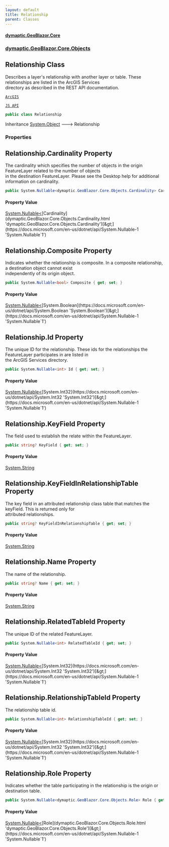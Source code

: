 ```yaml
---
layout: default
title: Relationship
parent: Classes
---
```

#### [dymaptic.GeoBlazor.Core](index.html 'index')
### [dymaptic.GeoBlazor.Core.Objects](index.html#dymaptic.GeoBlazor.Core.Objects 'dymaptic.GeoBlazor.Core.Objects')

## Relationship Class

Describes a layer's relationship with another layer or table. These relationships are listed in the ArcGIS Services  
directory as described in the REST API documentation.  
<a target="_blank" href="https://developers.arcgis.com/javascript/latest/api-reference/esri-layers-support-Relationship.html">  
    ArcGIS  
    JS API  
</a>

```csharp
public class Relationship
```

Inheritance [System.Object](https://docs.microsoft.com/en-us/dotnet/api/System.Object 'System.Object') &#129106; Relationship
### Properties

<a name='dymaptic.GeoBlazor.Core.Objects.Relationship.Cardinality'></a>

## Relationship.Cardinality Property

The cardinality which specifies the number of objects in the origin FeatureLayer related to the number of objects  
in the destination FeatureLayer. Please see the Desktop help for additional information on cardinality.

```csharp
public System.Nullable<dymaptic.GeoBlazor.Core.Objects.Cardinality> Cardinality { get; set; }
```

#### Property Value
[System.Nullable&lt;](https://docs.microsoft.com/en-us/dotnet/api/System.Nullable-1 'System.Nullable`1')[Cardinality](dymaptic.GeoBlazor.Core.Objects.Cardinality.html 'dymaptic.GeoBlazor.Core.Objects.Cardinality')[&gt;](https://docs.microsoft.com/en-us/dotnet/api/System.Nullable-1 'System.Nullable`1')

<a name='dymaptic.GeoBlazor.Core.Objects.Relationship.Composite'></a>

## Relationship.Composite Property

Indicates whether the relationship is composite. In a composite relationship, a destination object cannot exist  
independently of its origin object.

```csharp
public System.Nullable<bool> Composite { get; set; }
```

#### Property Value
[System.Nullable&lt;](https://docs.microsoft.com/en-us/dotnet/api/System.Nullable-1 'System.Nullable`1')[System.Boolean](https://docs.microsoft.com/en-us/dotnet/api/System.Boolean 'System.Boolean')[&gt;](https://docs.microsoft.com/en-us/dotnet/api/System.Nullable-1 'System.Nullable`1')

<a name='dymaptic.GeoBlazor.Core.Objects.Relationship.Id'></a>

## Relationship.Id Property

The unique ID for the relationship. These ids for the relationships the FeatureLayer participates in are listed in  
the ArcGIS Services directory.

```csharp
public System.Nullable<int> Id { get; set; }
```

#### Property Value
[System.Nullable&lt;](https://docs.microsoft.com/en-us/dotnet/api/System.Nullable-1 'System.Nullable`1')[System.Int32](https://docs.microsoft.com/en-us/dotnet/api/System.Int32 'System.Int32')[&gt;](https://docs.microsoft.com/en-us/dotnet/api/System.Nullable-1 'System.Nullable`1')

<a name='dymaptic.GeoBlazor.Core.Objects.Relationship.KeyField'></a>

## Relationship.KeyField Property

The field used to establish the relate within the FeatureLayer.

```csharp
public string? KeyField { get; set; }
```

#### Property Value
[System.String](https://docs.microsoft.com/en-us/dotnet/api/System.String 'System.String')

<a name='dymaptic.GeoBlazor.Core.Objects.Relationship.KeyFieldInRelationshipTable'></a>

## Relationship.KeyFieldInRelationshipTable Property

The key field in an attributed relationship class table that matches the keyField. This is returned only for  
attributed relationships.

```csharp
public string? KeyFieldInRelationshipTable { get; set; }
```

#### Property Value
[System.String](https://docs.microsoft.com/en-us/dotnet/api/System.String 'System.String')

<a name='dymaptic.GeoBlazor.Core.Objects.Relationship.Name'></a>

## Relationship.Name Property

The name of the relationship.

```csharp
public string? Name { get; set; }
```

#### Property Value
[System.String](https://docs.microsoft.com/en-us/dotnet/api/System.String 'System.String')

<a name='dymaptic.GeoBlazor.Core.Objects.Relationship.RelatedTableId'></a>

## Relationship.RelatedTableId Property

The unique ID of the related FeatureLayer.

```csharp
public System.Nullable<int> RelatedTableId { get; set; }
```

#### Property Value
[System.Nullable&lt;](https://docs.microsoft.com/en-us/dotnet/api/System.Nullable-1 'System.Nullable`1')[System.Int32](https://docs.microsoft.com/en-us/dotnet/api/System.Int32 'System.Int32')[&gt;](https://docs.microsoft.com/en-us/dotnet/api/System.Nullable-1 'System.Nullable`1')

<a name='dymaptic.GeoBlazor.Core.Objects.Relationship.RelationshipTableId'></a>

## Relationship.RelationshipTableId Property

The relationship table id.

```csharp
public System.Nullable<int> RelationshipTableId { get; set; }
```

#### Property Value
[System.Nullable&lt;](https://docs.microsoft.com/en-us/dotnet/api/System.Nullable-1 'System.Nullable`1')[System.Int32](https://docs.microsoft.com/en-us/dotnet/api/System.Int32 'System.Int32')[&gt;](https://docs.microsoft.com/en-us/dotnet/api/System.Nullable-1 'System.Nullable`1')

<a name='dymaptic.GeoBlazor.Core.Objects.Relationship.Role'></a>

## Relationship.Role Property

Indicates whether the table participating in the relationship is the origin or destination table.

```csharp
public System.Nullable<dymaptic.GeoBlazor.Core.Objects.Role> Role { get; set; }
```

#### Property Value
[System.Nullable&lt;](https://docs.microsoft.com/en-us/dotnet/api/System.Nullable-1 'System.Nullable`1')[Role](dymaptic.GeoBlazor.Core.Objects.Role.html 'dymaptic.GeoBlazor.Core.Objects.Role')[&gt;](https://docs.microsoft.com/en-us/dotnet/api/System.Nullable-1 'System.Nullable`1')

